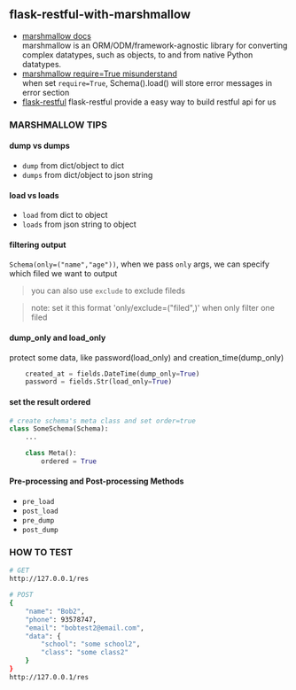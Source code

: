 ﻿## flask-restful-with-marshmallow
- [marshmallow docs](https://marshmallow.readthedocs.io/en/latest/index.html)  
marshmallow is an ORM/ODM/framework-agnostic library for converting complex datatypes, such as objects, to and from native Python datatypes.
- [marshmallow require=True misunderstand](https://github.com/marshmallow-code/marshmallow/issues/736)  
when set `require=True`, Schema().load() will store error messages in error section
- [flask-restful](https://flask-restful.readthedocs.io/en/latest/index.html)
flask-restful provide a easy way to build restful api for us

### MARSHMALLOW TIPS
#### dump vs dumps
- `dump` from dict/object to dict
- `dumps` from dict/object to json string

#### load vs loads
- `load` from dict to object
- `loads` from json string to object

#### filtering output
`Schema(only=("name","age"))`, when we pass `only` args, we can specify which filed we want to output
> you can also use `exclude` to exclude fileds

> note: set it this format 'only/exclude=("filed",)' when only filter one filed

#### dump_only and load_only
protect some data, like password(load_only) and creation_time(dump_only)
``` python
    created_at = fields.DateTime(dump_only=True)
    password = fields.Str(load_only=True)
```

#### set the result ordered
``` python
# create schema's meta class and set order=true
class SomeSchema(Schema):
    ...

    class Meta():
        ordered = True
```

#### Pre-processing and Post-processing Methods
- `pre_load`
- `post_load`
- `pre_dump`
- `post_dump`

### HOW TO TEST
``` bash
# GET
http://127.0.0.1/res

# POST
{
    "name": "Bob2",
    "phone": 93578747,
    "email": "bobtest2@email.com",
    "data": {
        "school": "some school2",
        "class": "some class2"
    }
}
http://127.0.0.1/res
```
